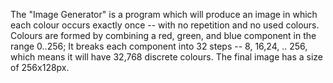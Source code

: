 The "Image Generator" is a program which will produce an image in which each colour occurs exactly once -- with no repetition and no used colours. Colours are formed by combining a red, green, and blue component in the range 0..256; It breaks each component into 32 steps -- 8, 16,24, .. 256, which means it will have 32,768 discrete colours. The final image has a size of 256x128px.
